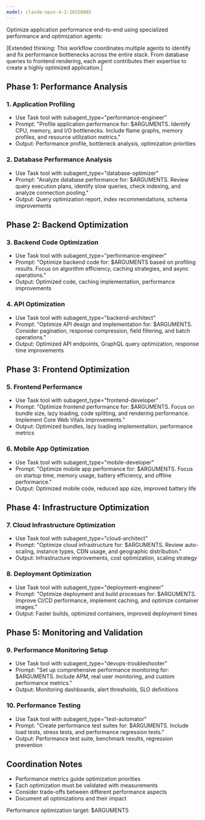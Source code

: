 ```yaml
---
model: claude-opus-4-1-20250805
---
```


Optimize application performance end-to-end using specialized performance and optimization agents:

[Extended thinking: This workflow coordinates multiple agents to identify and fix performance bottlenecks across the entire stack. From database queries to frontend rendering, each agent contributes their expertise to create a highly optimized application.]

## Phase 1: Performance Analysis

### 1. Application Profiling

- Use Task tool with subagent_type="performance-engineer"
- Prompt: "Profile application performance for: $ARGUMENTS. Identify CPU, memory, and I/O bottlenecks. Include flame graphs, memory profiles, and resource utilization metrics."
- Output: Performance profile, bottleneck analysis, optimization priorities

### 2. Database Performance Analysis

- Use Task tool with subagent_type="database-optimizer"
- Prompt: "Analyze database performance for: $ARGUMENTS. Review query execution plans, identify slow queries, check indexing, and analyze connection pooling."
- Output: Query optimization report, index recommendations, schema improvements

## Phase 2: Backend Optimization

### 3. Backend Code Optimization

- Use Task tool with subagent_type="performance-engineer"
- Prompt: "Optimize backend code for: $ARGUMENTS based on profiling results. Focus on algorithm efficiency, caching strategies, and async operations."
- Output: Optimized code, caching implementation, performance improvements

### 4. API Optimization

- Use Task tool with subagent_type="backend-architect"
- Prompt: "Optimize API design and implementation for: $ARGUMENTS. Consider pagination, response compression, field filtering, and batch operations."
- Output: Optimized API endpoints, GraphQL query optimization, response time improvements

## Phase 3: Frontend Optimization

### 5. Frontend Performance

- Use Task tool with subagent_type="frontend-developer"
- Prompt: "Optimize frontend performance for: $ARGUMENTS. Focus on bundle size, lazy loading, code splitting, and rendering performance. Implement Core Web Vitals improvements."
- Output: Optimized bundles, lazy loading implementation, performance metrics

### 6. Mobile App Optimization

- Use Task tool with subagent_type="mobile-developer"
- Prompt: "Optimize mobile app performance for: $ARGUMENTS. Focus on startup time, memory usage, battery efficiency, and offline performance."
- Output: Optimized mobile code, reduced app size, improved battery life

## Phase 4: Infrastructure Optimization

### 7. Cloud Infrastructure Optimization

- Use Task tool with subagent_type="cloud-architect"
- Prompt: "Optimize cloud infrastructure for: $ARGUMENTS. Review auto-scaling, instance types, CDN usage, and geographic distribution."
- Output: Infrastructure improvements, cost optimization, scaling strategy

### 8. Deployment Optimization

- Use Task tool with subagent_type="deployment-engineer"
- Prompt: "Optimize deployment and build processes for: $ARGUMENTS. Improve CI/CD performance, implement caching, and optimize container images."
- Output: Faster builds, optimized containers, improved deployment times

## Phase 5: Monitoring and Validation

### 9. Performance Monitoring Setup

- Use Task tool with subagent_type="devops-troubleshooter"
- Prompt: "Set up comprehensive performance monitoring for: $ARGUMENTS. Include APM, real user monitoring, and custom performance metrics."
- Output: Monitoring dashboards, alert thresholds, SLO definitions

### 10. Performance Testing

- Use Task tool with subagent_type="test-automator"
- Prompt: "Create performance test suites for: $ARGUMENTS. Include load tests, stress tests, and performance regression tests."
- Output: Performance test suite, benchmark results, regression prevention

## Coordination Notes

- Performance metrics guide optimization priorities
- Each optimization must be validated with measurements
- Consider trade-offs between different performance aspects
- Document all optimizations and their impact

Performance optimization target: $ARGUMENTS
